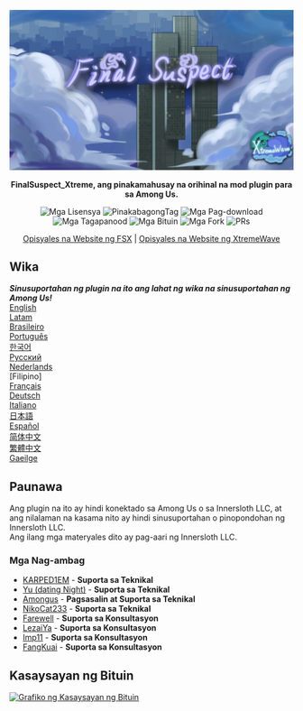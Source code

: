 ﻿<div align="center">

![FSX-XW](Assets/LogoWithTeam.png)

**FinalSuspect_Xtreme, ang pinakamahusay na orihinal na mod plugin para sa Among Us.**

<img src="https://badgen.net/github/license/XtremeWave/FinalSuspect_Xtreme" alt="Mga Lisensya">
<img src="https://badgen.net/github/tag/XtremeWave/FinalSuspect_Xtreme" alt="PinakabagongTag">
<img src="https://badgen.net/github/assets-dl/XtremeWave/FinalSuspect_Xtreme" alt="Mga Pag-download">
<img src="https://badgen.net/github/watchers/XtremeWave/FinalSuspect_Xtreme" alt="Mga Tagapanood">
<img src="https://badgen.net/github/stars/XtremeWave/FinalSuspect_Xtreme" alt="Mga Bituin">
<img src="https://badgen.net/github/forks/XtremeWave/FinalSuspect_Xtreme" alt="Mga Fork">
<img src="https://badgen.net/github/prs/XtremeWave/FinalSuspect_Xtreme" alt="PRs">

[Opisyales na Website ng FSX](https://fsusx.top.cc) | [Opisyales na Website ng XtremeWave](https://www.xtreme.net.cn)

</div>

## Wika
***Sinusuportahan ng plugin na ito ang lahat ng wika na sinusuportahan ng Among Us!***<br>
[English](README.md) <br>
[Latam](README_es_LA.md)<br>
[Brasileiro](README_pt_BR.md)<br>
[Português](README_pt.md)<br>
[한국어](README_ko.md)<br>
[Русский](README_ru.md)<br>
[Nederlands](README_nl.md)<br>
[Filipino]<br>
[Français](README_fr.md)<br>
[Deutsch](README_de.md)<br>
[Italiano](README_it.md)<br>
[日本語](README_ja.md)<br>
[Español](README_es.md)<br>
[简体中文](README_zh.md)<br>
[繁體中文](README_zh_CHT.md)<br>
[Gaeilge](README_ga.md)<br>

## Paunawa
Ang plugin na ito ay hindi konektado sa Among Us o sa Innersloth LLC, at ang nilalaman na kasama nito ay hindi sinusuportahan o pinopondohan ng Innersloth LLC.<br>
Ang ilang mga materyales dito ay pag-aari ng Innersloth LLC.

### Mga Nag-ambag
 - [KARPED1EM](https://github.com/KARPED1EM) - **Suporta sa Teknikal**
 - [Yu (dating Night)](https://github.com/Night-GUA) - **Suporta sa Teknikal**
 - [Amongus](https://github.com/XiezibanWrite) - **Pagsasalin at Suporta sa Teknikal**
 - [NikoCat233](https://github.com/NikoCat233) - **Suporta sa Teknikal**
 - [Farewell](https://github.com/ksduye) - **Suporta sa Konsultasyon**
 - [LezaiYa](https://github.com/LezaiYa1) - **Suporta sa Konsultasyon**
 - [Imp11](https://github.com/dabao40) - **Suporta sa Konsultasyon**
 - [FangKuai](https://github.com/FangKuaiYa) - **Suporta sa Konsultasyon**

## Kasaysayan ng Bituin
[![Grafiko ng Kasaysayan ng Bituin](https://api.star-history.com/svg?repos=XtremeWave/FinalSuspect_Xtreme&type=Date)](https://star-history.com/#XtremeWave/FinalSuspect_Xtreme&Date)
